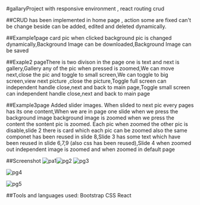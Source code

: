#gallaryProject  with responsive environment , react routing crud

##CRUD has been implemented in home page , action some are fixed can't be change beside can be added, edited and deleted dynamically. 

##Example1page card pic when clicked background pic is changed dynamically,Background Image can be downloaded,Background Image can be saved

##Exaple2 pageThere is two divison in the page one is text and next is gallery,Gallery any of the pic when pressed is zoomed,We can move next,close the pic and toggle to small screen,We can toggle to big screen,view next picture ,close the picture,Toggle full screen can independent handle close,next and back to main page,Toggle small screen can independent handle close,next and back to main page

##Example3page Added slider images. When slided to next pic every pages has its one content,When we are in page one slide when we press the background image background image is zoomed when we press the content the sontent pic is zoomed. Each pic when zoomed the other pic is disable,slide 2 there is card which each pic can be zoomed also the same componet has been reused in slide 8,Slide 3 has some text which have been reused in slide 6,7,9 (also css has been reused),Slide 4 when zoomed out independent image is zoomed and when zoomed in default page

##Screenshot
![pa1](https://github.com/upretirachita/projectRachita/assets/29287817/a663d7df-75e8-4d41-a762-ff74d7907fef)![pg2](https://github.com/upretirachita/projectRachita/assets/29287817/03a3b5df-2220-46c7-986e-7a4fee0c4226)
![pg3](https://github.com/upretirachita/projectRachita/assets/29287817/66dec22c-bbbd-458c-b103-7b249cf464ed)

![pg4](https://github.com/upretirachita/projectRachita/assets/29287817/391af6f6-ae3a-4782-a621-36ba135bb45e)

![pg5](https://github.com/upretirachita/projectRachita/assets/29287817/0dcb8380-c106-47dd-8d51-6565651fdd3e)

##Tools and languages used:
Bootstrap
CSS
React

